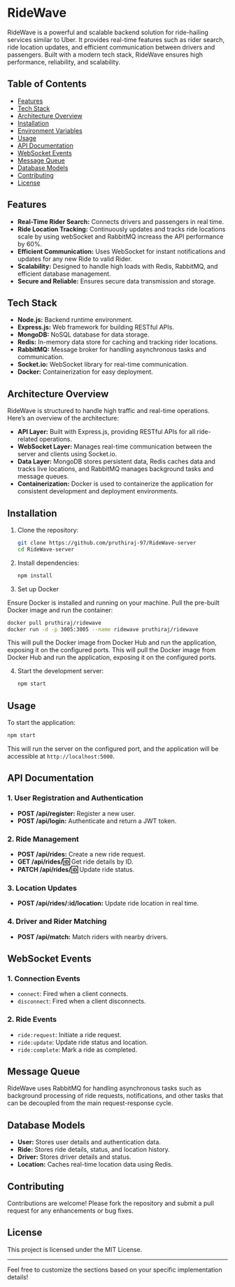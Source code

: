 
# RideWave

RideWave is a powerful and scalable backend solution for ride-hailing services similar to Uber. It provides real-time features such as rider search, ride location updates, and efficient communication between drivers and passengers. Built with a modern tech stack, RideWave ensures high performance, reliability, and scalability.

## Table of Contents

- [Features](#features)
- [Tech Stack](#tech-stack)
- [Architecture Overview](#architecture-overview)
- [Installation](#installation)
- [Environment Variables](#environment-variables)
- [Usage](#usage)
- [API Documentation](#api-documentation)
- [WebSocket Events](#websocket-events)
- [Message Queue](#message-queue)
- [Database Models](#database-models)
- [Contributing](#contributing)
- [License](#license)

## Features

- **Real-Time Rider Search:** Connects drivers and passengers in real time.
- **Ride Location Tracking:** Continuously updates and tracks ride locations scale by using webSocket and RabbitMQ increass the API     performance by 60%.
- **Efficient Communication:** Uses WebSocket for instant notifications and updates for any new Ride to valid Rider.
- **Scalability:** Designed to handle high loads with Redis, RabbitMQ, and efficient database management.
- **Secure and Reliable:** Ensures secure data transmission and storage.

## Tech Stack

- **Node.js:** Backend runtime environment.
- **Express.js:** Web framework for building RESTful APIs.
- **MongoDB:** NoSQL database for data storage.
- **Redis:** In-memory data store for caching and tracking rider locations.
- **RabbitMQ:** Message broker for handling asynchronous tasks and communication.
- **Socket.io:** WebSocket library for real-time communication.
- **Docker:** Containerization for easy deployment.

## Architecture Overview

RideWave is structured to handle high traffic and real-time operations. Here’s an overview of the architecture:

- **API Layer:** Built with Express.js, providing RESTful APIs for all ride-related operations.
- **WebSocket Layer:** Manages real-time communication between the server and clients using Socket.io.
- **Data Layer:** MongoDB stores persistent data, Redis caches data and tracks live locations, and RabbitMQ manages background tasks and message queues.
- **Containerization:** Docker is used to containerize the application for consistent development and deployment environments.

## Installation

1. Clone the repository:

   ```bash
   git clone https://github.com/pruthiraj-97/RideWave-server
   cd RideWave-server
   ```

2. Install dependencies:

   ```bash
   npm install
   ```


3. Set up Docker

Ensure Docker is installed and running on your machine. Pull the pre-built Docker image and run the container:

```bash
docker pull pruthiraj/ridewave
docker run -d -p 3005:3005 --name ridewave pruthiraj/ridewave
```

This will pull the Docker image from Docker Hub and run the application, exposing it on the configured ports.
This will pull the Docker image from Docker Hub and run the application, exposing it on the configured ports.

4. Start the development server:

   ```bash
   npm start
   ```


## Usage

To start the application:

```bash
npm start
```

This will run the server on the configured port, and the application will be accessible at `http://localhost:5000`.

## API Documentation

### 1. **User Registration and Authentication**

- **POST /api/register:** Register a new user.
- **POST /api/login:** Authenticate and return a JWT token.

### 2. **Ride Management**

- **POST /api/rides:** Create a new ride request.
- **GET /api/rides/:id:** Get ride details by ID.
- **PATCH /api/rides/:id:** Update ride status.

### 3. **Location Updates**

- **POST /api/rides/:id/location:** Update ride location in real time.

### 4. **Driver and Rider Matching**

- **POST /api/match:** Match riders with nearby drivers.

## WebSocket Events

### 1. **Connection Events**

- `connect`: Fired when a client connects.
- `disconnect`: Fired when a client disconnects.

### 2. **Ride Events**

- `ride:request`: Initiate a ride request.
- `ride:update`: Update ride status and location.
- `ride:complete`: Mark a ride as completed.

## Message Queue

RideWave uses RabbitMQ for handling asynchronous tasks such as background processing of ride requests, notifications, and other tasks that can be decoupled from the main request-response cycle.

## Database Models

- **User:** Stores user details and authentication data.
- **Ride:** Stores ride details, status, and location history.
- **Driver:** Stores driver details and status.
- **Location:** Caches real-time location data using Redis.

## Contributing

Contributions are welcome! Please fork the repository and submit a pull request for any enhancements or bug fixes.

## License

This project is licensed under the MIT License.

---

Feel free to customize the sections based on your specific implementation details!
